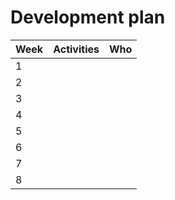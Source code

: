 # Development plan

| Week        | Activities           | Who           |
| ----------- | -------------------- | ------------- |
| 1           |                      |               |
| 2           |                      |               |
| 3           |                      |               |
| 4           |                      |               |
| 5           |                      |               |
| 6           |                      |               |
| 7           |                      |               |
| 8           |                      |               |
